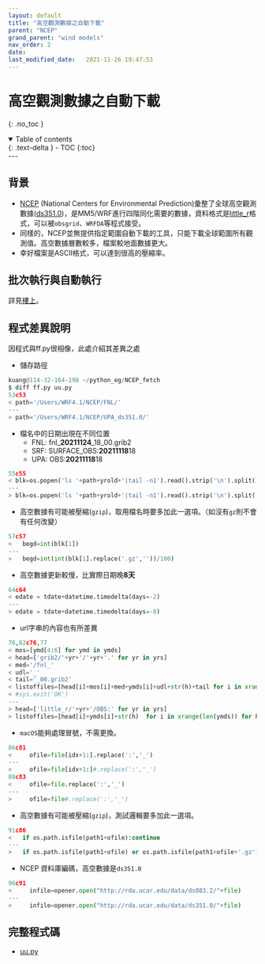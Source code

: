 ```yaml
---
layout: default
title: "高空觀測數據之自動下載"
parent: "NCEP"
grand_parent: "wind models"
nav_order: 2
date:               
last_modified_date:   2021-11-26 19:47:53
---
```


# 高空觀測數據之自動下載 

{: .no_toc }

<details open markdown="block">
  <summary>
    Table of contents
  </summary>
  {: .text-delta }
- TOC
{:toc}
</details>
---

## 背景
- [NCEP](https://www.weather.gov/ncep/) (National Centers for Environmental Prediction)彙整了全球高空觀測數據([ds351.0](https://rda.ucar.edu/datasets/ds351.0/#!description))，是MM5/WRF進行四階同化需要的數據，資料格式是[little_r](https://www2.mmm.ucar.edu/wrf/users/wrfda/OnlineTutorial/Help/littler.html)格式，可以被`obsgrid`、`WRFDA`等程式接受。
- 同樣的，NCEP並無提供指定範圍自動下載的工具，只能下載全球範圍所有觀測值。高空數據層數較多，檔案較地面數據更大。
- 幸好檔案是ASCII格式，可以達到很高的壓縮率。

## 批次執行與自動執行
詳見[樓上](https://sinotec2.github.io/jtd/docs/wind_models/NCEP/)。

## 程式差異說明
因程式與ff.py很相像，此處介紹其差異之處
- 儲存路徑

```python
kuang@114-32-164-198 ~/python_eg/NCEP_fetch
$ diff ff.py uu.py
53c53
< path='/Users/WRF4.1/NCEP/FNL/'
---
> path='/Users/WRF4.1/NCEP/UPA_ds351.0/'
```

- 檔名中的日期出現在不同位置
  - FNL: fnl_**20211124**_18_00.grib2
  - SRF: SURFACE_OBS:**20211118**18
  - UPA: OBS:**20211118**18

```python
55c55
< blk=os.popen('ls '+path+yrold+'|tail -n1').read().strip('\n').split('_')
---
> blk=os.popen('ls '+path+yrold+'|tail -n1').read().strip('\n').split('_')[-1].split(':')
```

- 高空數據有可能被壓縮(`gzip`)，取用檔名時要多加此一選項。（如沒有`gz`則不會有任何改變）

```python
57c57
<   begd=int(blk[1])
---
>   begd=int(int(blk[1].replace('.gz',''))/100)
```

- 高空數據更新較慢，比實際日期晚**8天**

```python
64c64
< edate = tdate+datetime.timedelta(days=-2)
---
> edate = tdate+datetime.timedelta(days=-8)
```

- url字串的內容也有所差異

```python
76,82c76,77
< mos=[ymd[4:6] for ymd in ymds]
< head=['grib2/'+yr+'/'+yr+'.' for yr in yrs]
< med='/fnl_'
< udl='_'
< tail='_00.grib2'
< listoffiles=[head[i]+mos[i]+med+ymds[i]+udl+str(h)+tail for i in xrange(len(ymds)) for h in ['00','06','12','18']]
< #sys.exit('OK')
---
> head=['little_r/'+yr+'/OBS:' for yr in yrs]
> listoffiles=[head[i]+ymds[i]+str(h)  for i in xrange(len(ymds)) for h in ['00','06','12','18']]
```

- `macOS`能夠處理冒號，不需更換。

```python
86c81
<     ofile=file[idx+1:].replace(':','_')
---
>     ofile=file[idx+1:]#.replace(':','_')
88c83
<     ofile=file.replace(':','_')
---
>     ofile=file#.replace(':','_')
```

- 高空數據有可能被壓縮(`gzip`)，測試邏輯要多加此一選項。

```python
91c86
<   if os.path.isfile(path1+ofile):continue
---
>   if os.path.isfile(path1+ofile) or os.path.isfile(path1+ofile+'.gz') :continue
```

- NCEP 資料庫編碼，高空數據是`ds351.0`

```python
96c91
<     infile=opener.open("http://rda.ucar.edu/data/ds083.2/"+file)
---
>     infile=opener.open("http://rda.ucar.edu/data/ds351.0/"+file)
```

## 完整程式碼
- [uu.py](https://raw.githubusercontent.com/sinotec2/python_eg/master/NCEP_fetch/uu.py)
